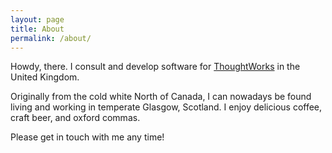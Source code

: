 ```yaml
---
layout: page
title: About
permalink: /about/
---
```


Howdy, there. I consult and develop software for [ThoughtWorks](http://www.thoughtworks.com) in the United Kingdom.

Originally from the cold white North of Canada, I can nowadays be found living and working in temperate Glasgow, Scotland. I enjoy delicious coffee, craft beer, and oxford commas.

Please get in touch with me any time!
